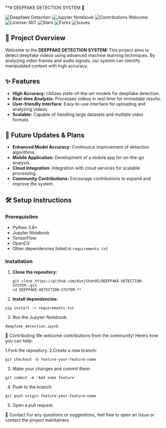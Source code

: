 **# DEEPFAKE DETECTION SYSTEM 🚀

![Deepfake Detection](https://img.shields.io/badge/Deepfake-Detection-blue)
![Jupyter Notebook](https://img.shields.io/badge/Made%20with-Jupyter%20Notebook-orange)
![Contributions Welcome](https://img.shields.io/badge/Contributions-Welcome-brightgreen)
![License: MIT](https://img.shields.io/badge/License-MIT-yellow.svg)
![Stars](https://img.shields.io/github/stars/KunjShah95/DEEPFAKE-DETECTION-SYSTEM-.svg)
![Forks](https://img.shields.io/github/forks/KunjShah95/DEEPFAKE-DETECTION-SYSTEM-.svg)
![Issues](https://img.shields.io/github/issues/KunjShah95/DEEPFAKE-DETECTION-SYSTEM-.svg)

## 📖 Project Overview

Welcome to the **DEEPFAKE DETECTION SYSTEM**! This project aims to detect deepfake videos using advanced machine learning techniques. By analyzing video frames and audio signals, our system can identify manipulated content with high accuracy.

## ✨ Features

- **High Accuracy:** Utilizes state-of-the-art models for deepfake detection.
- **Real-time Analysis:** Processes videos in real-time for immediate results.
- **User-friendly Interface:** Easy-to-use interface for uploading and analyzing videos.
- **Scalable:** Capable of handling large datasets and multiple video formats.

## 📅 Future Updates & Plans

- **Enhanced Model Accuracy:** Continuous improvement of detection algorithms.
- **Mobile Application:** Development of a mobile app for on-the-go analysis.
- **Cloud Integration:** Integration with cloud services for scalable processing.
- **Community Contributions:** Encourage contributions to expand and improve the system.

## 🛠️ Setup Instructions

### Prerequisites

- Python 3.8+
- Jupyter Notebook
- TensorFlow
- OpenCV
- Other dependencies listed in `requirements.txt`

### Installation

1. **Clone the repository:**
   ```
   git clone https://github.com/KunjShah95/DEEPFAKE-DETECTION-SYSTEM-.git
   cd DEEPFAKE-DETECTION-SYSTEM-**
   ```
2. **Install dependencies:**
```
pip install -r requirements.txt
```
3. Run the Jupyter Notebook:
```
deepfake_detection.ipynb
```

🤝 Contributing
We welcome contributions from the community! Here’s how you can help:

1.Fork the repository.
2.Create a new branch:
```
git checkout -b feature-your-feature-name
```

3. Make your changes and commit them:
```
git commit -m 'Add some feature'
```

4. Push to the branch:
```
git push origin feature-your-feature-name
```

5. Open a pull request.

📧 Contact
For any questions or suggestions, feel free to open an issue or contact the project maintainers.

